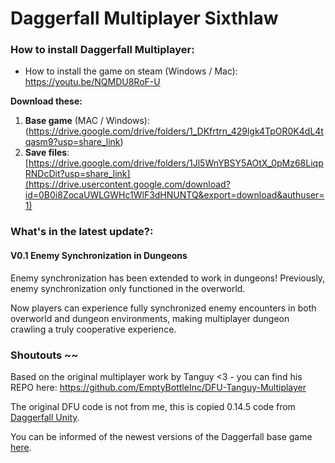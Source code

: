 # Daggerfall Multiplayer Sixthlaw

### How to install Daggerfall Multiplayer:
- How to install the game on steam (Windows / Mac): https://youtu.be/NQMDU8RoF-U

**Download these:**
1. **Base game** (MAC / Windows): (https://drive.google.com/drive/folders/1_DKfrtrn_429lgk4TpOR0K4dL4tqasm9?usp=share_link)
2. **Save files**: [https://drive.google.com/drive/folders/1Jl5WnYBSY5AOtX_0pMz68LiqpRNDcDit?usp=share_link](https://drive.usercontent.google.com/download?id=0B0i8ZocaUWLGWHc1WlF3dHNUNTQ&export=download&authuser=1)

### What's in the latest update?:
#### V0.1 Enemy Synchronization in Dungeons
Enemy synchronization has been extended to work in dungeons! Previously, enemy synchronization only functioned in the overworld. 

Now players can experience fully synchronized enemy encounters in both overworld and dungeon environments, making multiplayer dungeon crawling a truly cooperative experience.

### Shoutouts ~~

Based on the original multiplayer work by Tanguy <3 - you can find his REPO here: https://github.com/EmptyBottleInc/DFU-Tanguy-Multiplayer

The original DFU code is not from me, this is copied 0.14.5 code from [Daggerfall Unity](https://github.com/Interkarma/daggerfall-unity).

You can be informed of the newest versions of the Daggerfall base game [here](https://www.dfworkshop.net/).
